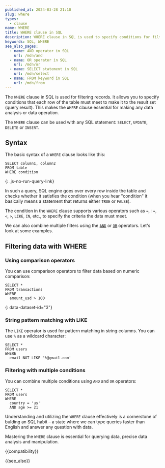 ```yaml
---
published_at: 2024-03-28 21:10
slug: where
types:
  - clause
name: WHERE
title: WHERE clause in SQL
description: WHERE clause in SQL is used to specify conditions for filtering data.
keywords: SQL, WHERE
see_also_pages:
  - name: AND operator in SQL
    url: /mdn/and
  - name: OR operator in SQL
    url: /mdn/or
  - name: SELECT statement in SQL
    url: /mdn/select
  - name: FROM keyword in SQL
    url: /mdn/from
---
```


The `WHERE` clause in SQL is used for filtering records. It allows you to specify conditions that each row of the table must meet to make it to the result set (query result). This makes the `WHERE` clause essential for making any data analysis or data operation.

The `WHERE` clause can be used with any SQL statement: `SELECT`, `UPDATE`, `DELETE` or `INSERT`.

## Syntax

The basic syntax of a `WHERE` clause looks like this:

~~~pgsql
SELECT column1, column2
FROM table
WHERE condition
~~~
{: .js-no-run-query-link}

In such a query, SQL engine goes over every row inside the table and checks whether it satisfies the condition (when you hear "condition" it basically means a statement that returns either `TRUE` or `FALSE`).

The condition in the `WHERE` clause supports various operators such as `=`, `!=`, `<`, `>`, `LIKE`, `IN`, etc., to specify the criteria the data must meet.

We can also combine multiple filters using the [`AND`](/mdn/and) or [`OR`](/mdn/or) operators. Let's look at some examples.

## Filtering data with WHERE

### Using comparison operators

You can use comparison operators to filter data based on numeric comparison:

~~~pgsql
SELECT *
FROM transactions
WHERE
  amount_usd > 100
~~~
{: data-dataset-id="3"}

### String pattern matching with LIKE

The `LIKE` operator is used for pattern matching in string columns. You can use `%` as a wildcard character:

~~~pgsql
SELECT *
FROM users
WHERE
  email NOT LIKE '%@gmail.com'
~~~

### Filtering with multiple conditions

You can combine multiple conditions using `AND` and `OR` operators:

~~~pgsql
SELECT *
FROM users
WHERE
  country = 'us'
  AND age >= 21
~~~

Understanding and utilizing the `WHERE` clause effectively is a cornerstone of bulding an SQL habit – a state where we can type queries faster than English and answer any question with data.

Mastering the `WHERE` clause is essential for querying data, precise data analysis and manipulation.

{{compatibility}}

{{see_also}}
